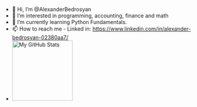 - 👋 Hi, I’m @AlexanderBedrosyan
- 👀 I’m interested in programming, accounting, finance and math
- 🌱 I’m currently learning Python Fundamentals.
- 📫 How to reach me - Linked in: https://www.linkedin.com/in/alexander-bedrosyan-02380aa7/
-   <img height="160em" alt="My GitHub Stats" src="https://github-readme-stats.vercel.app/api/top-langs/?username=AlexanderBedrosyan&langs_count=8&layout=compact&hide_border=true&bg_color=00000000&text_color=3498db&&count_private=true&include_all_commits=true" />
